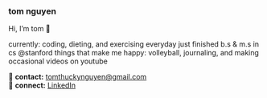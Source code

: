 ### tom nguyen

Hi, I’m tom 👋

currently: coding, dieting, and exercising everyday
just finished b.s & m.s in cs @stanford
things that make me happy: volleyball, journaling, and making occasional videos on youtube 

📧 **contact:** [tomthuckynguyen@gmail.com](mailto:tomthuckynguyen@gmail.com) <br>
🔗 **connect:** [LinkedIn](https://www.linkedin.com/in/anhtomnguyen/)
